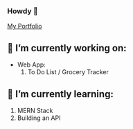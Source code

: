 ### Howdy 🤠
[My Portfolio](https://lu347-portfolio.vercel.app/)

## 🔭 I’m currently working on:
- Web App:
   1. To Do List / Grocery Tracker
  
## 🌱 I’m currently learning:
  1. MERN Stack
  2. Building an API

<!--
**LU347/LU347** is a ✨ _special_ ✨ repository because its `README.md` (this file) appears on your GitHub profile.

Here are some ideas to get you started:

- 🔭 I’m currently working on ...
- 🌱 I’m currently learning ...
- 👯 I’m looking to collaborate on ...
- 🤔 I’m looking for help with ...
- 💬 Ask me about ...
- 📫 How to reach me: ...
- 😄 Pronouns: ...
- ⚡ Fun fact: ...
-->
